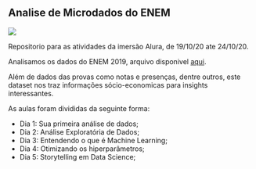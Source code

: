 ## Analise de Microdados do ENEM

![](https://play-lh.googleusercontent.com/IDLZXWHLCVun428g_YGnR2HgnoIUlIRNfkmEEM0hmrzhBKZrhJ5UwM0_eHaWQT4gXAs)




Repositorio para as atividades da imersão Alura, de 19/10/20 ate 24/10/20.

Analisamos os dados do ENEM 2019, arquivo disponivel [aqui](http://inep.gov.br/microdados).

Além de dados das provas como notas e presenças, dentre outros, este dataset nos traz informações sócio-economicas para insights interessantes.

As aulas foram divididas da seguinte forma:

- Dia 1: Sua primeira análise de dados;
- Dia 2: Análise Exploratória de Dados;
- Dia 3: Entendendo o que é Machine Learning;
- Dia 4: Otimizando os hiperparâmetros;
- Dia 5: Storytelling em Data Science;
